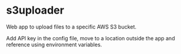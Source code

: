 # s3uploader

Web app to upload files to a specific AWS S3 bucket.

Add API key in the config file, move to a location outside the app and reference using environment variables.
